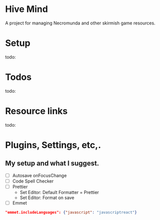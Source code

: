 # Hive Mind

A project for managing Necromunda and other skirmish game resources.

# Setup

todo:

# Todos

todo:

# Resource links

todo:

# Plugins, Settings, etc,.

## My setup and what I suggest.

- [ ] Autosave onFocusChange
- [ ] Code Spell Checker
- [ ] Prettier
  - Set Editor: Default Formatter = Prettier
  - Set Editor: Format on save
- [ ] Emmet

```json
"emmet.includeLanguages": {"javascript": "javascriptreact"}
```
